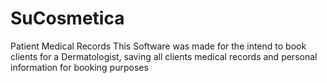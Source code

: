 # SuCosmetica

Patient Medical Records
This Software was made for the intend to book clients for a Dermatologist, saving all clients medical records and personal information for booking purposes


